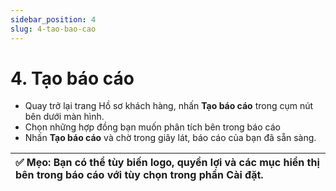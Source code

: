 ```yaml
---
sidebar_position: 4
slug: 4-tao-bao-cao
---
```


# 4. Tạo báo cáo

* Quay trở lại trang Hồ sơ khách hàng, nhấn **Tạo báo cáo** trong cụm nút bên dưới màn hình.
* Chọn những hợp đồng bạn muốn phân tích bên trong báo cáo
* Nhấn **Tạo báo cáo** và chờ trong giây lát, báo cáo của bạn đã sẵn sàng.

| ✅ Mẹo: Bạn có thể tùy biến logo, quyền lợi và các mục hiển thị bên trong báo cáo với tùy chọn trong phần Cài đặt. |
| :---- |
